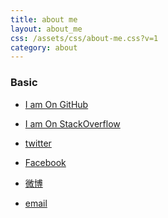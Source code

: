 ```yaml
---
title: about me
layout: about_me
css: /assets/css/about-me.css?v=1
category: about
---
```


### Basic

* [I am On GitHub](https://github.com/liaohuqiu) 

* [I am On StackOverflow](http://stackoverflow.com/users/2446397/) 

* [twitter](https://twitter.com/liaohuqiu)

* [Facebook](https://www.facebook.com/huqiu.liao)

* [微博](http://weibo.com/liaohuqiu/)

* [email](mailto:srain@php.net)

<!---
<h2>hobbies</h2>

<div class='about-me'>
    <div class='row'>
        <div class='span3 pic'>
            <p>I like this:</p>
            <img src='http://cimage.sinaapp.com/img/org/32/63/3/44/64/srain-skating.jpg' class="img-rounded cimage"/>
        </div>

        <div class='span3 pic'>
            <p>And this.</p>
            <img src='http://cimage.sinaapp.com/img/org/34/39/69/81/44/srain-with-helmet.jpg' class="img-rounded cimage"/>
        </div>
    </div>

    <p>A video, I was playing slalom skating:</p>

    <embed src="http://player.youku.com/player.php/sid/XMzg0Mjc3ODg=/v.swf" allowFullScreen="true" quality="high" width="480" height="400" align="middle" allowScriptAccess="always" type="application/x-shockwave-flash"></embed>

</div>

-->
